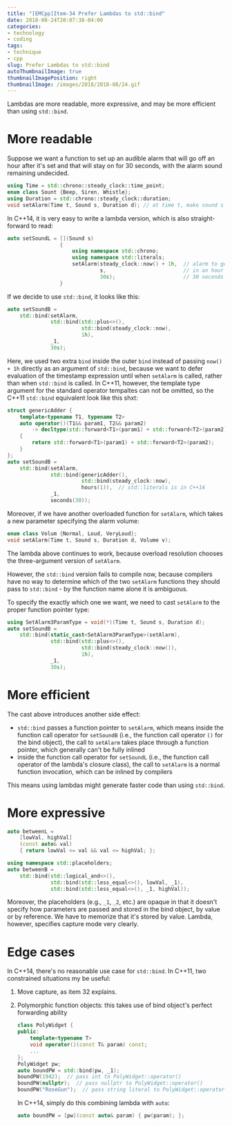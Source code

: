 ```yaml
---
title: "[EMCpp]Item-34 Prefer Lambdas to std::bind"
date: 2018-08-24T20:07:38-04:00
categories:
- technology
- coding
tags:
- technique
- cpp
slug: Prefer Lambdas to std::bind
autoThumbnailImage: true
thumbnailImagePosition: right
thumbnailImage: /images/2018/2018-08/24.gif
---
```


Lambdas are more readable, more expressive, and may be more efficient than using `std::bind`.
<!--more-->
<!-- toc -->

# More readable 

Suppose we want a function to set up an audible alarm that will go off an hour after it's set and that will stay on for 30 seconds, with the alarm sound remaining undecided.

```cpp
using Time = std::chrono::steady_clock::time_point;
enum class Sount {Beep, Siren, Whistle};
using Duration = std::chrono::steady_clock::duration;
void setAlarm(Time t, Sound s, Duration d); // at time t, make sound s for duration d
```

In C++14, it is very easy to write a lambda version, which is also straight-forward to read:

```cpp
auto setSoundL = [](Sound s)
                 {
                     using namespace std::chrono;
                     using namespace std::literals;
                     setAlarm(steady_clock::now() + 1h,  // alarm to go off
                              s,                         // in an hour for
                              30s);                      // 30 seconds
                 }
```

If we decide to use `std::bind`, it looks like this:

```cpp
auto setSoundB = 
    std::bind(setAlarm,
              std::bind(std::plus<>(),
                        std::bind(steady_clock::now),
                        1h),
              _1,
              30s);
```

Here, we used two extra `bind` inside the outer `bind` instead of passing `now() + 1h` directly as an argument of `std::bind`, because we want to defer evaluation of the timestamp expression until when `setAlarm` is called, rather than when `std::bind` is called. In C++11, however, the template type argument for the standard operator tempaltes can not be omitted, so the C++11 `std::bind` equivalent look like this shxt:

```cpp
struct genericAdder {  
    template<typename T1, typename T2>  
    auto operator()(T1&& param1, T2&& param2)    
        -> decltype(std::forward<T1>(param1) + std::forward<T2>(param2))  
    {    
        return std::forward<T1>(param1) + std::forward<T2>(param2);  
    }
};
auto setSoundB = 
    std::bind(setAlarm,
              std::bind(genericAdder(),
                        std::bind(steady_clock::now),
                        hours(1)),  // std::literals is in C++14
              _1,
              seconds(30));
```

Moreover, if we have another overloaded function for `setAlarm`, which takes a new parameter specifying the alarm volume:

```cpp
enum class Volum {Normal, Loud, VeryLoud};
void setAlarm(Time t, Sound s, Duration d, Volume v);
```

The lambda above continues to work, because overload resolution chooses the three-argument version of `setAlarm`. 

However, the `std::bind` version fails to compile now, because compilers have no way to determine which of the two `setAlarm` functions they should pass to `std::bind` - by the function name alone it is ambiguous.

To specify the exactly which one we want, we need to cast `setAlarm` to the proper function pointer type:

```cpp
using SetAlarm3ParamType = void(*)(Time t, Sound s, Duration d);
auto setSoundB = 
    std::bind(static_cast<SetAlarm3ParamType>(setAlarm),
              std::bind(std::plus<>(),
                        std::bind(steady_clock::now()),
                        1h),
              _1,
              30s);
```

# More efficient

The cast above introduces another side effect: 

* `std::bind` passes a function pointer to `setAlarm`, which means inside the function call operator for `setSoundB` (i.e., the function call operator `()` for the bind object), the call to `setAlarm` takes place through a function pointer, which generally can't be fully inlined
* inside the function call operator for `setSoundL` (i.e., the function call operator of the lambda's closure class), the call to `setAlarm` is a normal function invocation, which can be inlined by compilers

This means using lambdas might generate faster code than using `std::bind`.

# More expressive

```cpp
auto betweenL = 
    [lowVal, highVal]
    (const auto& val)
    { return lowVal <= val && val <= highVal; };

using namespace std::placeholders;
auto betweenB = 
    std::bind(std::logical_and<>(),
              std::bind(std::less_equal<>(), lowVal, _1),
              std::bind(std::less_equal<>(), _1, highVal));
```

Moreover, the placeholders (e.g., `_1`, `_2`, etc.) are opaque in that it doesn't specify how parameters are passed and stored in the bind object, by value or by reference. We have to memorize that it's stored by value. Lambda, however, specifies capture mode very clearly.

# Edge cases

In C++14, there's no reasonable use case for `std::bind`. In C++11, two constrained situations my be useful:

1. Move capture, as item 32 explains.
2. Polymorphic function objects: this takes use of bind object's perfect forwarding ability

    ```cpp
    class PolyWidget {
    public:
        template<typename T>
        void operator()(const T& param) const;
        ...
    };
    PolyWidget pw;
    auto boundPW = std::bind(pw, _1);
    boundPW(1942);  // pass int to PolyWidget::operator()
    boundPW(nullptr);  // pass nullptr to PolyWidget::operator()
    boundPW("RoseGun");  // pass string literal to PolyWidget::operator()
    ```

    In C++14, simply do this combining lambda with `auto`:

    ```cpp
    auto boundPW = [pw](const auto& param) { pw(param); };
    ```
